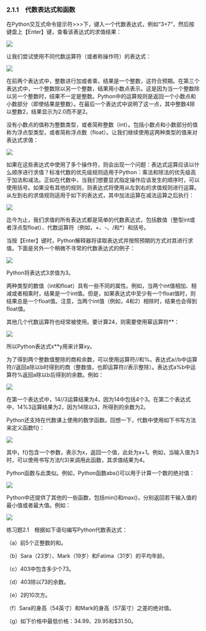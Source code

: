    

### 2.1.1　代数表达式和函数

在Python交互式命令提示符>>>下，键入一个代数表达式，例如“3+7”，然后按键盘上【Enter】键，查看该表达式的求值结果：

![](0-Assets/Epubook/程序员编程语言经典合集（计算机科学丛书5册套装），javapython编程语言含经典教材龙书《编译原理》%20(Bruce%20Eckel%20%20Alfred%20V.%20Aho%20%20Monica%20S.%20Lam%20etc.)%20(Z-Library)/images/image07877.jpeg)

让我们尝试使用不同代数运算符（或者称操作符）的表达式：

![](0-Assets/Epubook/程序员编程语言经典合集（计算机科学丛书5册套装），javapython编程语言含经典教材龙书《编译原理》%20(Bruce%20Eckel%20%20Alfred%20V.%20Aho%20%20Monica%20S.%20Lam%20etc.)%20(Z-Library)/images/image07878.jpeg)

在前两个表达式中，整数进行加或者乘，结果是一个整数，这符合预期。在第三个表达式中，一个整数除以另一个整数，结果用小数点表示。这是因为当一个整数除以另一个整数时，结果不一定是整数。Python中的运算规则是返回一个小数点和小数部分（即使结果是整数）。在最后一个表达式中说明了这一点，其中整数4除以整数2，结果显示为2.0而不是2。

没有小数点的值称为整数类型，或者简称整数（int）。包括小数点和小数部分的值称为浮点型类型，或者简称浮点数（float）。让我们继续使用这两种类型的值来对表达式求值：

![](0-Assets/Epubook/程序员编程语言经典合集（计算机科学丛书5册套装），javapython编程语言含经典教材龙书《编译原理》%20(Bruce%20Eckel%20%20Alfred%20V.%20Aho%20%20Monica%20S.%20Lam%20etc.)%20(Z-Library)/images/image07879.jpeg)

如果在这些表达式中使用了多个操作符，则会出现一个问题：表达式运算应该以什么顺序进行求值？标准代数的优先级规则适用于Python：乘法和除法的优先级高于加法和减法。正如在代数中，当我们想要显式指定操作应该发生的顺序时，可以使用括号。如果没有其他的规则，则表达式将使用从左到右的求值规则进行运算。从左到右的求值规则适用于如下的表达式，其中加法运算在减法运算之后执行：

![](0-Assets/Epubook/程序员编程语言经典合集（计算机科学丛书5册套装），javapython编程语言含经典教材龙书《编译原理》%20(Bruce%20Eckel%20%20Alfred%20V.%20Aho%20%20Monica%20S.%20Lam%20etc.)%20(Z-Library)/images/image07880.jpeg)

迄今为止，我们求值的所有表达式都是简单的代数表达式，包括数值（整型int或者浮点型float）、代数运算符（例如，+、-、/和*）和括号。

当按【Enter】键时，Python解释器将读取表达式并按照预期的方式对其进行求值。下面是另外一个稍微不寻常的代数表达式的例子：

![](0-Assets/Epubook/程序员编程语言经典合集（计算机科学丛书5册套装），javapython编程语言含经典教材龙书《编译原理》%20(Bruce%20Eckel%20%20Alfred%20V.%20Aho%20%20Monica%20S.%20Lam%20etc.)%20(Z-Library)/images/image07881.jpeg)

Python将表达式3求值为3。

两种类型的数值（int和float）具有一些不同的属性。例如，当两个int值相加、相减或者相乘时，结果是一个int值。但是，如果表达式中至少有一个float值时，则结果总是一个float值。注意，当两个int值（例如，4和2）相除时，结果也会得到float值。

其他几个代数运算符也经常被使用。要计算24，则需要使用幂运算符**：

![](0-Assets/Epubook/程序员编程语言经典合集（计算机科学丛书5册套装），javapython编程语言含经典教材龙书《编译原理》%20(Bruce%20Eckel%20%20Alfred%20V.%20Aho%20%20Monica%20S.%20Lam%20etc.)%20(Z-Library)/images/image07882.jpeg)

所以Python表达式x**y用来计算xy。

为了得到两个整数值整除的商和余数，可以使用运算符//和%。表达式a//b中运算符//返回a除以b时得到的商（整数值，也即运算符//表示整除）。表达式a%b中运算符%返回a除以b后得到的余数。例如：

![](0-Assets/Epubook/程序员编程语言经典合集（计算机科学丛书5册套装），javapython编程语言含经典教材龙书《编译原理》%20(Bruce%20Eckel%20%20Alfred%20V.%20Aho%20%20Monica%20S.%20Lam%20etc.)%20(Z-Library)/images/image07883.jpeg)

在第一个表达式中，14//3运算结果为4，因为14中包括4个3。在第二个表达式中，14%3运算结果为2，因为14除以3，所得到的余数为2。

Python还支持在代数课上使用的数学函数。回想一下，代数中使用如下书写方法来定义函数f()：

![](0-Assets/Epubook/程序员编程语言经典合集（计算机科学丛书5册套装），javapython编程语言含经典教材龙书《编译原理》%20(Bruce%20Eckel%20%20Alfred%20V.%20Aho%20%20Monica%20S.%20Lam%20etc.)%20(Z-Library)/images/image07884.jpeg)

其中，f()包含一个参数，表示为x，返回一个值，此处为x+1。例如，当输入值为3时，可以使用书写方法f(3)来调用此函数，其求值结果为4。

Python函数与此类似。例如，Python函数abs()可以用于计算一个数的绝对值：

![](0-Assets/Epubook/程序员编程语言经典合集（计算机科学丛书5册套装），javapython编程语言含经典教材龙书《编译原理》%20(Bruce%20Eckel%20%20Alfred%20V.%20Aho%20%20Monica%20S.%20Lam%20etc.)%20(Z-Library)/images/image07885.jpeg)

Python中还提供了其他的一些函数，包括min()和max()，分别返回若干输入值的最小值或者最大值。例如：

![](0-Assets/Epubook/程序员编程语言经典合集（计算机科学丛书5册套装），javapython编程语言含经典教材龙书《编译原理》%20(Bruce%20Eckel%20%20Alfred%20V.%20Aho%20%20Monica%20S.%20Lam%20etc.)%20(Z-Library)/images/image07886.jpeg)

练习题2.1　根据如下语句编写Python代数表达式：

（a）前5个正整数的和。

（b）Sara（23岁）、Mark（19岁）和Fatima（31岁）的平均年龄。

（c）403中包含多少个73。

（d）403除以73的余数。

（e）2的10次方。

（f）Sara的身高（54英寸）和Mark的身高（57英寸）之差的绝对值。

（g）如下价格中最低价格：$34.99、$29.95和$31.50。